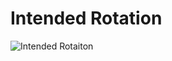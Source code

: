 # Intended Rotation

![Intended Rotaiton](https://github.com/user-attachments/assets/7ca498fb-f63f-4480-9c94-b5b7587977b1)
